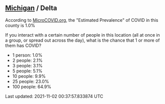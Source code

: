 
## [Michigan](/united-states/michigan) / Delta

According to [MicroCOVID.org](http://microcovid.org),
the "Estimated Prevalence" of COVID in this county is 1.0%

If you interact with a certain number of people in this location
(all at once in a group, or spread out across the day), what is the chance that
1 or more of them has COVID?

- 1 person: 1.0%
- 2 people: 2.1%
- 3 people: 3.1%
- 5 people: 5.1%
- 10 people: 9.9%
- 25 people: 23.0%
- 100 people: 64.9%

Last updated: 2021-11-02 00:37:57.833874 UTC
